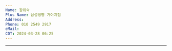```yaml
---
Name: 장위숙
Plus Name: 삼성생명 가야지점
Address: 
Phone: 010 2549 2917
eMail: 
CDT: 2024-03-28 06:25
---
```

---

